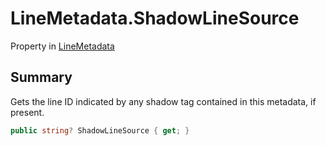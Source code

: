 # LineMetadata.ShadowLineSource

Property in [LineMetadata](/docs/api/csharp/yarn.unity.unitylocalization.linemetadata.md)

## Summary


Gets the line ID indicated by any shadow tag contained in this
metadata, if present.


```csharp
public string? ShadowLineSource { get; }
```

